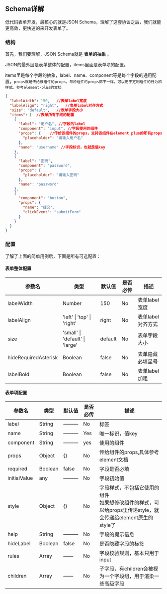 ## Schema详解

低代码表单开发，最核心的就是JSON Schema，理解了这套协议之后，我们就能更高效，更快速的来开发表单了。

### 结构

首先，我们要理解，JSON Schema就是 **表单的抽象** 。

JSON的最外层是表单整体的配置，items里面是表单项的配置。

items里是每个字段的抽象，label、name、component等是每个字段的通用配置。`props就是传给该组件的props，每种组件的props都不一样，可以用于定制组件的行为和样式。参考element-plus的文档`

```json
{
  "labelWidth": 150,   //表单label宽度
  "labelAlign": "right",   //表单label对齐方式
  "size": "default",   //表单字段大小
  "items": [  //表单所有字段的配置
    {
      "label": "用户名", //字段的label
      "component": "input", //字段使用的组件
      "props": {    //传给该组件的props，支持该组件在element plus的所有props
        "placeholder": "请输入用户名"
      },
      "name": "username" //字段标识，也就是值key
    },
    {
      "label": "密码",
      "component": "password",
      "props": {
        "placeholder": "请输入密码"
      },
      "name": "password"
    },
    {
      "component": "button",
      "props": {
        "name": "提交",
        "clickEvent": "submitForm"
      }
    }
  ]
}
```


### 配置

了解了上面的简单用例后，下面是所有可选配置：

#### 表单整体配置

| 参数名               | 类型                            | 默认值  | 是否必传 | 描述              |
| -------------------- | ------------------------------- | ------- | -------- | ----------------- |
| labelWidth           | Number                          | 150     | No       | 表单label宽度     |
| labelAlign           | 'left' \| 'top'   \| 'right'    | right   | No       | 表单label对齐方式 |
| size                 | 'small' \| 'default' \| 'large' | default | No       | 表单字段大小      |
| hideRequiredAsterisk | Boolean                         | false   | No       | 表单隐藏必填星号  |
| labelBold            | Boolean                         | false   | No       | 表单label加粗     |

#### 表单项配置

| 参数名       | 类型    | 默认值 | 是否必传 | 描述                                                                                                          |
| ------------ | ------- | ------ | -------- | ------------------------------------------------------------------------------------------------------------- |
| label        | String  | ———    | No       | 标签                                                                                                          |
| name         | String  | ———    | Yes      | 唯一标识，值key                                                                                               |
| component    | String  | ———    | yes      | 使用的组件                                                                                                    |
| props        | Object  | {}     | No       | 传给组件的props,具体参考element文档                                                                           |
| required     | Boolean | false  | No       | 字段是否必填                                                                                                  |
| initialValue | any     | ———    | No       | 字段初始值                                                                                                    |
| style        | Object  | {}     | No       | 字段样式，不包括它使用的组件<br/>如果想修改组件的样式，可以给props里传递style，就会传递给element原生的style了 |
| help         | String  | ———    | No       | 字段的提示信息                                                                                                |
| hideLabel    | Boolean | false  | No       | 是否隐藏字段的标签                                                                                            |
| rules        | Array   | ——     | No       | 字段校验规则，基本只用于input                                                                                 |
| children     | Array   | ——     | No       | 子字段，有children会被视为一个字段组，用于渲染一些高级字段                                                    |
